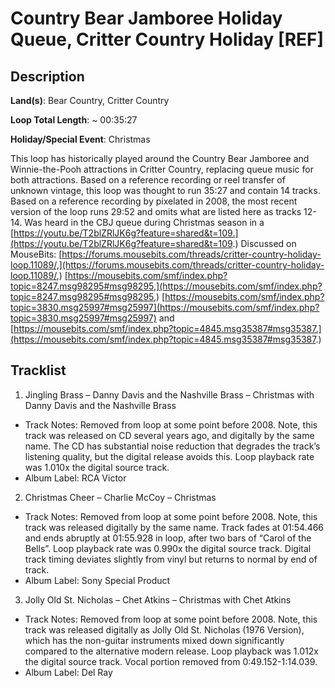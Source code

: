 # Country Bear Jamboree Holiday Queue, Critter Country Holiday [REF]

## Description

**Land(s)**: Bear Country, Critter Country

**Loop Total Length**: ~ 00:35:27

**Holiday/Special Event**: Christmas

This loop has historically played around the Country Bear Jamboree and Winnie-the-Pooh attractions in Critter Country, replacing queue music for both attractions.
Based on a reference recording or reel transfer of unknown vintage, this loop was thought to run 35:27 and contain 14 tracks. Based on a reference recording by pixelated in 2008, the most recent version of the loop runs 29:52 and omits what are listed here as tracks 12-14. Was heard in the CBJ queue during Christmas season in a [https://youtu.be/T2blZRlJK6g?feature=shared&t=109.](https://youtu.be/T2blZRlJK6g?feature=shared&t=109.) Discussed on MouseBits: [https://forums.mousebits.com/threads/critter-country-holiday-loop.11089/,](https://forums.mousebits.com/threads/critter-country-holiday-loop.11089/,) [https://mousebits.com/smf/index.php?topic=8247.msg98295#msg98295,](https://mousebits.com/smf/index.php?topic=8247.msg98295#msg98295,) [https://mousebits.com/smf/index.php?topic=3830.msg25997#msg25997](https://mousebits.com/smf/index.php?topic=3830.msg25997#msg25997) and [https://mousebits.com/smf/index.php?topic=4845.msg35387#msg35387.](https://mousebits.com/smf/index.php?topic=4845.msg35387#msg35387.)

## Tracklist

1. Jingling Brass – Danny Davis and the Nashville Brass – Christmas with Danny Davis and the Nashville Brass
- Track Notes: Removed from loop at some point before 2008. Note, this track was released on CD several years ago, and digitally by the same name. The CD has substantial noise reduction that degrades the track’s listening quality, but the digital release avoids this. Loop playback rate was 1.010x the digital source track.
- Album Label: RCA Victor

2. Christmas Cheer – Charlie McCoy – Christmas
- Track Notes: Removed from loop at some point before 2008. Note, this track was released digitally by the same name. Track fades at 01:54.466 and ends abruptly at 01:55.928 in loop, after two bars of “Carol of the Bells”. Loop playback rate was 0.990x the digital source track. Digital track timing deviates slightly from vinyl but returns to normal by end of track.
- Album Label: Sony Special Product

3. Jolly Old St. Nicholas – Chet Atkins – Christmas with Chet Atkins
- Track Notes: Removed from loop at some point before 2008. Note, this track was released digitally as Jolly Old St. Nicholas (1976 Version), which has the non-guitar instruments mixed down significantly compared to the alternative modern release. Loop playback was 1.012x the digital source track. Vocal portion removed from 0:49.152-1:14.039.
- Album Label: Del Ray
